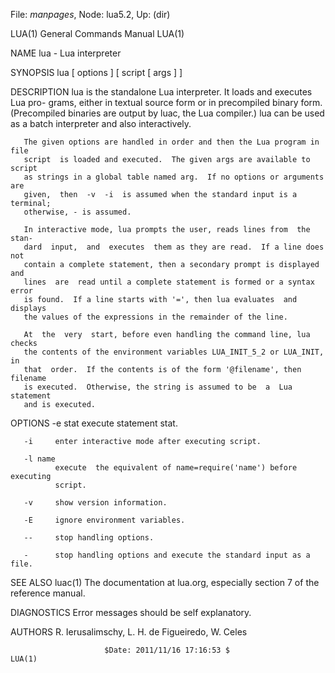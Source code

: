 File: *manpages*,  Node: lua5.2,  Up: (dir)

LUA(1)                      General Commands Manual                     LUA(1)



NAME
       lua - Lua interpreter

SYNOPSIS
       lua [ options ] [ script [ args ] ]

DESCRIPTION
       lua  is the standalone Lua interpreter.  It loads and executes Lua pro-
       grams, either in textual source form or  in  precompiled  binary  form.
       (Precompiled  binaries  are output by luac, the Lua compiler.)  lua can
       be used as a batch interpreter and also interactively.

       The given options are handled in order and then the Lua program in file
       script  is loaded and executed.  The given args are available to script
       as strings in a global table named arg.  If no options or arguments are
       given,  then  -v  -i  is assumed when the standard input is a terminal;
       otherwise, - is assumed.

       In interactive mode, lua prompts the user, reads lines from  the  stan-
       dard  input,  and  executes  them as they are read.  If a line does not
       contain a complete statement, then a secondary prompt is displayed  and
       lines  are  read until a complete statement is formed or a syntax error
       is found.  If a line starts with '=', then lua evaluates  and  displays
       the values of the expressions in the remainder of the line.

       At  the  very  start, before even handling the command line, lua checks
       the contents of the environment variables LUA_INIT_5_2 or LUA_INIT,  in
       that  order.  If the contents is of the form '@filename', then filename
       is executed.  Otherwise, the string is assumed to be  a  Lua  statement
       and is executed.

OPTIONS
       -e stat
              execute statement stat.

       -i     enter interactive mode after executing script.

       -l name
              execute  the equivalent of name=require('name') before executing
              script.

       -v     show version information.

       -E     ignore environment variables.

       --     stop handling options.

       -      stop handling options and execute the standard input as a file.

SEE ALSO
       luac(1)
       The documentation at lua.org, especially section  7  of  the  reference
       manual.

DIAGNOSTICS
       Error messages should be self explanatory.

AUTHORS
       R. Ierusalimschy, L. H. de Figueiredo, W. Celes



                         $Date: 2011/11/16 17:16:53 $                   LUA(1)
